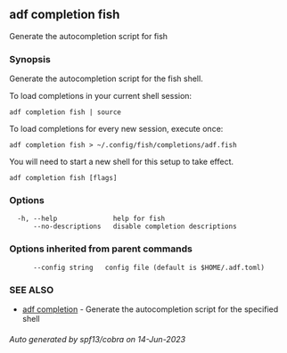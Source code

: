 ## adf completion fish

Generate the autocompletion script for fish

### Synopsis

Generate the autocompletion script for the fish shell.

To load completions in your current shell session:

	adf completion fish | source

To load completions for every new session, execute once:

	adf completion fish > ~/.config/fish/completions/adf.fish

You will need to start a new shell for this setup to take effect.


```
adf completion fish [flags]
```

### Options

```
  -h, --help              help for fish
      --no-descriptions   disable completion descriptions
```

### Options inherited from parent commands

```
      --config string   config file (default is $HOME/.adf.toml)
```

### SEE ALSO

* [adf completion](adf_completion.md)	 - Generate the autocompletion script for the specified shell

###### Auto generated by spf13/cobra on 14-Jun-2023
